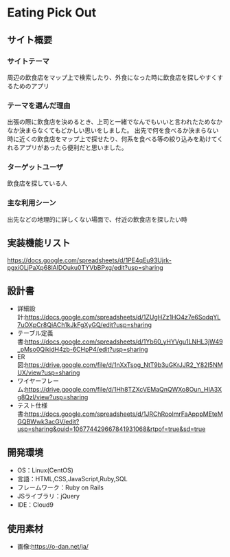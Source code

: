 # Eating Pick Out

## サイト概要
### サイトテーマ
周辺の飲食店をマップ上で検索したり、外食になった時に飲食店を探しやすくするためのアプリ

### テーマを選んだ理由
出張の際に飲食店を決めるとき、上司と一緒でなんでもいいと言われたためなかなか決まらなくてもどかしい思いをしました。
出先で何を食べるか決まらない時に近くの飲食店をマップ上で探せたり、何系を食べる等の絞り込みを助けてくれるアプリがあったら便利だと思いました。

### ターゲットユーザ
飲食店を探している人

### 主な利用シーン
出先などの地理的に詳しくない場面で、付近の飲食店を探したい時

## 実装機能リスト
https://docs.google.com/spreadsheets/d/1PE4qEu93Ujrk-pgxiOLjPaXp68lAlDOuku0TYVbBPxg/edit?usp=sharing

## 設計書
- 詳細設計:https://docs.google.com/spreadsheets/d/1ZUgHZz1HO4z7e6SodqYL7uOXpCr8QiACh1kJkFgXyGQ/edit?usp=sharing
- テーブル定義書:https://docs.google.com/spreadsheets/d/1Yb60_yHYVgu1LNHL3jW49_pMso0QikidH4zb-6CHpP4/edit?usp=sharing
- ER図:https://drive.google.com/file/d/1nXxTsog_NtT9b3uGKrJJR2_Y82I5NMUX/view?usp=sharing
- ワイヤーフレーム:https://drive.google.com/file/d/1Hh8TZXcVEMaQnQWXo8Oun_HIA3Xg8Qzl/view?usp=sharing
- テスト仕様書:https://docs.google.com/spreadsheets/d/1JRChRoolmrFaApppMEteMGQBWwk3acGV/edit?usp=sharing&ouid=106774429667841931068&rtpof=true&sd=true


## 開発環境
- OS：Linux(CentOS)
- 言語：HTML,CSS,JavaScript,Ruby,SQL
- フレームワーク：Ruby on Rails
- JSライブラリ：jQuery
- IDE：Cloud9

## 使用素材
- 画像:https://o-dan.net/ja/